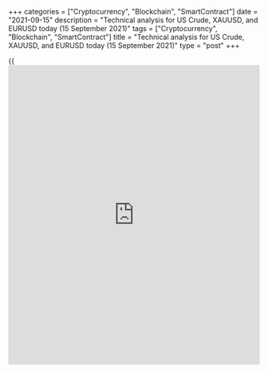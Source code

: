 +++
categories = ["Cryptocurrency", "Blockchain", "SmartContract"]
date = "2021-09-15"
description = "Technical analysis for US Crude, XAUUSD, and EURUSD today (15 September 2021)"
tags = ["Cryptocurrency", "Blockchain", "SmartContract"]
title = "Technical analysis for US Crude, XAUUSD, and EURUSD today (15 September 2021)"
type = "post"
+++

{{<iframe id="large-banner" src="https://www.bounty.group/#slide=16.0" width="100%" height="600" scrolling="no" style="border: 0px solid rgb(216, 221, 230); border-radius: 3px;">}}

2021-09-15

2021-09-15

Short-term analysis for oil, gold, and EURUSD for 15.09.2021Alex
Rodionov

I welcome my fellow traders! I have made a price forecast for US Crude,
XAUUSD, and EURUSD using a combination of margin zones methodology and
technical analysis. Based on the market analysis, I suggest entry
signals for intraday traders.

Oil continues to strengthen within a short-term uptrend.

The article covers the following subjects:

## Oil price forecast for today: USCrude analysis

Oil continues to strengthen within a short-term uptrend. Now traders are
trying to update yesterday's high. In case of a price consolidation
above the beforementioned high level, the next growth target will be
Target Zone 2 72.85 - 72.32.

Levels 69.93 - 69.57 and 68.42 - 68.17 serve as strong supports. When
updating yesterday's high, the support zones should be rearranged.

Today, it is reasonable for traders to hold purchases, take a part of
the profit at level 70.90 and move trades to the breakeven. Look for new
purchases on the correction.

### [USCrude][1] trading ideas for today:

Hold up purchases. TakeProfit: 70.90, Target Zone 2 72.85 - 72.32.
StopLoss: at the breakeven.

* * *

## Gold price forecast for today: XAUUSD analysis

Despite all the efforts, gold buyers were unable to break out the trend
key resistance at 1803 and consolidate the price higher. Now the price
is returning under resistance, which indicates that traders should look
for gold sales. Wait for a pattern, for example, 1-2-3, to enter sales.

Price consolidation above yesterday's high is required for purchases. In
this case, the short-term trend will reverse up, and the growth target
will be the upper Target Zone 1826 - 1821.

### [XAUUSD][2] trading ideas for today:

Sell according to the pattern in Intermediary Zone 1803 - 1801.
TakeProfit: 1784. StopLoss: according to the pattern rules.

* * *

## Euro/Dollar forecast for today: EURUSD analysis

The chances of the euro declining within the short-term downtrend are
very high. Level 1.1774 and the Target Zone 1.1733 - 1.1715 serve as the
targets of the trend. The task of traders is to hold sales entered in
the zone of 1.1867 - 1.1858.

An alternative scenario suggests growth during the day and a breakout of
the Intermediary Zone 1.1867 - 1.1858. In this case, the trend will
reverse up, and the target for purchases will be the upper Target Zone
1.1963 - 1.1946.

### [EURUSD][3] trading ideas for today:

Hold down sales entered in the zone of 1.1867 - 1.1858. TakeProfit:
1.1774, Target Zone 1.1733 - 1.1715. StopLoss: at the breakeven.

* * *

P.S. Did you like my article? Share it in social networks: it will be
the best “thank you" :)

Ask me questions and comment below. I’ll be glad to answer your
questions and give necessary explanations.

 **Useful links:**

  * I recommend trying to trade with a reliable broker [here][4]. The system allows you to trade by yourself or copy successful traders from all across the globe.
  * Use my promo-code BLOG for getting deposit bonus 50% on LiteForex platform. Just enter this code in the appropriate field while [depositing][5] your trading account.
  * Telegram chat for traders: <t.me/liteforexengchat>. We are sharing the signals and trading experience
  * Telegram channel with high-quality analytics, Forex reviews, training articles, and other useful things for traders <t.me/liteforex>

## Price chart of USCrude in real time mode

The content of this article reflects the author’s opinion and does not
necessarily reflect the official position of LiteForex. The material
published on this page is provided for informational purposes only and
should not be considered as the provision of investment advice for the
purposes of Directive 2004/39/EC.

Rate this article:

{{value}}

( {{count}} {{title}} )

   1. my.liteforex.com/trading?type=oil
   2. my.liteforex.com/trading/chart?symbol=XAUUSD&returnUrl=true
   3. my.liteforex.com/trading/chart?symbol=EURUSD&returnUrl=true
   4. my.liteforex.com/?category=analysts-opinions&slug=short-term-analysis-for-oil-gold-and-eurusd-for-15092021&openPopup=%2Fregistration%2Fpopup&utm_source=blog&utm_medium=article&utm_campaign=bonus
   5. my.liteforex.com/deposit/?category=analysts-opinions&slug=short-term-analysis-for-oil-gold-and-eurusd-for-15092021&promo_code=BLOG&utm_source=blog&utm_medium=article&utm_campaign=bonus
